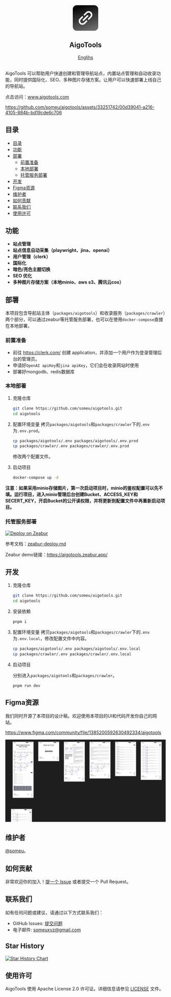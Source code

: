 <div align="center">
  <a href="https://github.com/someu/aigotools.git">
    <img src="images/logo.png" alt="Logo" width="80" height="80">
  </a>
  <h2 align="center">AigoTools</h2>
  <a href="README.md">
    Englihs
  </a>
  <br>
  <br>
</div>


AigoTools 可以帮助用户快速创建和管理导航站点，内置站点管理和自动收录功能，同时提供国际化、SEO、多种图片存储方案。让用户可以快速部署上线自己的导航站。

点击访问：<a href="https://www.aigotools.com/cn">www.aigotools.com</a>

https://github.com/someu/aigotools/assets/33251742/00d39041-a216-4105-884b-bd19cde6c706


## 目录

- [目录](#目录)
- [功能](#功能)
- [部署](#部署)
  - [前置准备](#前置准备)
  - [本地部署](#本地部署)
  - [托管服务部署](#托管服务部署)
- [开发](#开发)
- [Figma资源](#figma资源)
- [维护者](#维护者)
- [如何贡献](#如何贡献)
- [联系我们](#联系我们)
- [使用许可](#使用许可)


## 功能

- **站点管理**
- **站点信息自动采集（playwright、jina、openai）**
- **用户管理（clerk）**
- **国际化**
- **暗色/亮色主题切换**
- **SEO 优化**
- **多种图片存储方案（本地minio、aws s3、腾讯云cos）**



## 部署

本项目包含导航站主体（`packages/aigotools`）和收录服务（`packages/crawler`）两个部分，可以通过zeabur等托管服务部署，也可以在使用`docker-compose`直接在本地部署。

### 前置准备

- 前往 https://clerk.com/ 创建 application，并添加一个用户作为登录管理后台的管理员。
- 申请好`OpenAI apiKey`和`jina apiKey`，它们会在收录网站时使用
- 部署好mongodb、redis数据库

### 本地部署

1. 克隆仓库

   ```bash
   git clone https://github.com/someu/aigotools.git
   cd aigotools
   ```

2. 配置环境变量
   拷贝`packages/aigotools`和`packages/crawler`下的`.env`为`.env.prod`。

   ```bash
   cp packages/aigotools/.env packages/aigotools/.env.prod
   cp packages/crawler/.env packages/crawler/.env.prod
   ```

   修改两个配置文件。

3. 启动项目

   ```bash
   docker-compose up -d
   ```

**注意：如果采用minio存储图片，第一次启动项目时，minio的鉴权配置可以先不填。运行项目，进入minio管理后台创建Bucket、ACCESS_KEY和SECERT_KEY，开启Bucket的公开读权限，并将更新到配置文件中再重新启动项目。**

### 托管服务部署

[![Deploy on Zeabur](https://zeabur.com/button.svg)](https://zeabur.com/templates/9PSGFO?referralCode=someu)

参考文档：[zeabur-deploy.md](./docs/zeabur-deploy.md)

Zeabur demo链接：https://aigotools.zeabur.app/


## 开发

1. 克隆仓库

   ```bash
   git clone https://github.com/someu/aigotools.git
   cd aigotools
   ```

2. 安装依赖

   ```bash
   pnpm i
   ```

3. 配置环境变量
   拷贝`packages/aigotools`和`packages/crawler`下的`.env`为`.env.local`，修改配置文件中内容。

   ```bash
   cp packages/aigotools/.env packages/aigotools/.env.local
   cp packages/crawler/.env packages/crawler/.env.local
   ```

4. 启动项目

   分别进入`packages/aigotools`和`packages/crawler`。

   ```
   pnpm run dev
   ```

## Figma资源

我们同时开源了本项目的设计稿，欢迎使用本项目的UI和代码开发你自己的网站。

https://www.figma.com/community/file/1385200592630492334/aigotools

![AigoTools Figma](./images/figma-preview.jpg)



## 维护者

[@someu](https://github.com/someu)。

## 如何贡献

非常欢迎你的加入！[提一个 Issue](https://github.com/someu/aigotools/issues/new) 或者提交一个 Pull Request。

## 联系我们

如有任何问题或建议，请通过以下方式联系我们：

- GitHub Issues: [提交问题](https://github.com/someu/aigotools/issues)
- 电子邮件: someuxyz@gmail.com

## Star History

[![Star History Chart](https://api.star-history.com/svg?repos=someu/aigotools&type=Date)](https://star-history.com/#someu/aigotools&Date)

## 使用许可

AigoTools 使用 Apache License 2.0 许可证。详细信息请参见 [LICENSE](./LICENSE) 文件。